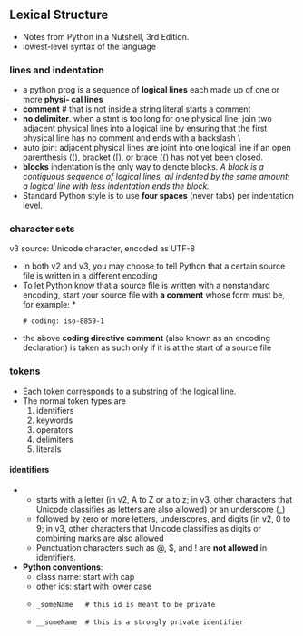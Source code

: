 ## Lexical Structure
* Notes from Python in a Nutshell, 3rd Edition.
* lowest-level syntax of the language

### lines and indentation
* a python prog is a sequence of **logical lines** each made up of one or more **physi‐ cal lines**
* **comment** # that is not inside a string literal starts a comment
* **no delimiter**. when a stmt is too long for one physical line, join two adjacent physical lines into a logical line by ensuring that the first physical line has no comment and ends with a backslash \
* auto join: adjacent physical lines are joint into one logical line if an open parenthesis ((), bracket ([), or brace ({) has not yet been closed. 
* **blocks** indentation is the only way to denote blocks. *A block is a contiguous sequence of logical lines, all indented by the same amount; a logical line with less indentation ends the block.*
* Standard Python style is to use **four spaces** (never tabs) per indentation level.


### character sets
v3 source: Unicode character, encoded as UTF-8
* In both v2 and v3, you may choose to tell Python that a certain source file is written in a different encoding
* To let Python know that a source file is written with a nonstandard encoding, start your source file with **a comment** whose form must be, for example:
    * 
    ```
    # coding: iso-8859-1
    ```
* the above **coding directive comment** (also known as an encoding declaration) is taken as such only if it is at the start of a source file

### tokens
* Each token corresponds to a substring of the logical line. 
* The normal token types are 
    1. identifiers 
    1. keywords 
    1. operators 
    1. delimiters
    1. literals

#### identifiers
* 
    *  starts with a letter (in v2, A to Z or a to z; in v3, other characters that Unicode classifies as letters are also allowed) or an underscore (_)
    * followed by zero or more letters, underscores, and digits (in v2, 0 to 9; in v3, other characters that Unicode classifies as digits or combining marks are also allowed
    * Punctuation characters such as @, $, and ! are **not allowed** in identifiers.
* **Python conventions**:
    * class name: start with cap
    * other ids: start with lower case 
    * 
        ```
        _someName   # this id is meant to be private
        ```
    * 
        ```
        __someName  # this is a strongly private identifier
        ```
        
    